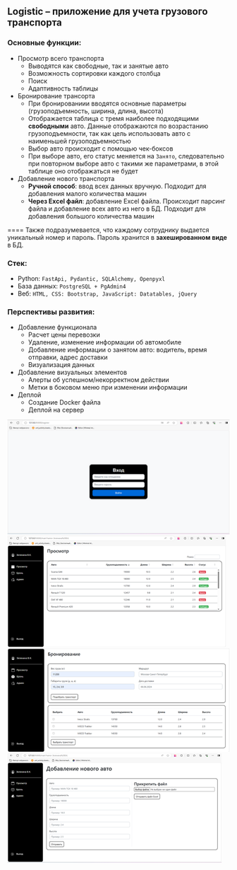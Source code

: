 ## Logistic – приложение для учета грузового транспорта

### Основные функции:
* Просмотр всего транспорта
  * Выводятся как свободные, так и занятые авто
  * Возможность сортировки каждого столбца
  * Поиск
  * Адаптивность таблицы
* Бронирование трансорта
  * При бронированиии вводятся основные параметры (грузоподъемность, ширина, длина, высота)
  * Отображается таблица с тремя наиболее подходящими **свободными** авто. Данные отображаются по возрастанию грузоподъемности, так как цель использовать авто с наименьшей грузоподъемностью
  * Выбор авто происходит с помощью чек-боксов
  * При выборе авто, его статус меняется на `Занято`, следовательно при повторном выборе авто с такими же параметрами, в этой таблице оно отображаться не будет
* Добавление нового транспорта
  * **Ручной способ**: ввод всех данных вручную. Подходит для добавления малого количества машин
  * **Через Excel файл**: добавление Excel файла. Происходит парсинг файла и добавление всех авто из него в БД. Подходит для добавления большого количества машин
 
====
Также подразумевается, что каждому сотруднику выдается уникальный номер и пароль. Пароль хранится в **захешированном виде** в БД.

### Стек:
* Python: `FastApi, Pydantic, SQLAlchemy, Openpyxl`
* База данных: `PostgreSQL + PgAdmin4`
* Веб: `HTML, CSS: Bootstrap, JavaScript: Datatables, jQuery`

### Перспективы развития:
* Добавление функционала
  * Расчет цены перевозки
  * Удаление, изменение информации об автомобиле
  * Добавление информации о занятом авто: водитель, время отправки, адрес доставки
  * Визуализация данных
* Добавление визуальных элементов
  * Алерты об успешном/некорректном действии
  * Метки в боковом меню при изменении информации
* Деплой
  * Создание Docker файла
  * Деплой на сервер

![Страница регистрации](/img/reg.png "Страница регистрации")
![Страница просмотра](/img/view.png "Страница просмотра")
![Страница бронирования](/img/booking.png "Страница бронирования")
![Страница добавления нового авто](/img/admin.png "Страница добавления нового авто")
